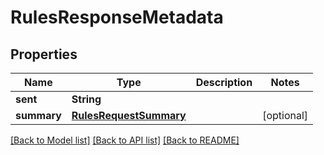 # RulesResponseMetadata

## Properties
Name | Type | Description | Notes
------------ | ------------- | ------------- | -------------
**sent** | **String** |  | 
**summary** | [**RulesRequestSummary**](RulesRequestSummary.md) |  | [optional] 

[[Back to Model list]](../README.md#documentation-for-models) [[Back to API list]](../README.md#documentation-for-api-endpoints) [[Back to README]](../README.md)


